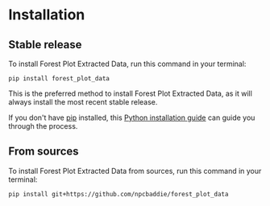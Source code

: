 # Installation

## Stable release

To install Forest Plot Extracted Data, run this command in your terminal:

```
pip install forest_plot_data
```

This is the preferred method to install Forest Plot Extracted Data, as it will always install the most recent stable release.

If you don't have [pip](https://pip.pypa.io) installed, this [Python installation guide](http://docs.python-guide.org/en/latest/starting/installation/) can guide you through the process.

## From sources

To install Forest Plot Extracted Data from sources, run this command in your terminal:

```
pip install git+https://github.com/npcbaddie/forest_plot_data
```
